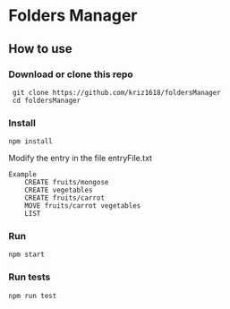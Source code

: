# **Folders Manager**

## How to use

### Download or clone this repo

```
 git clone https://github.com/kriz1618/foldersManager
 cd foldersManager
```

### Install

```
npm install
```

Modify the entry in the file entryFile.txt

```
Example
    CREATE fruits/mongose
    CREATE vegetables
    CREATE fruits/carrot
    MOVE fruits/carrot vegetables
    LIST
```

### Run

```
npm start
```

### Run tests

```
npm run test
```
